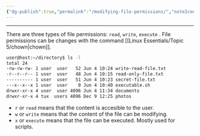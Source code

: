 ```yaml
---
{"dg-publish":true,"permalink":"/modifying-file-permissions/","noteIcon":"1"}
---
```


---
There are three types of file permissions: `read`, `write`, `execute` . File permissions can be changes with the command [[Linux Essentials/Topic 5/chown\|chown]].

```bash
user@host:~/directory$ ls -l
total 24
-rw-rw-rw- 1 user  user   52 Jun 4 10:24 write-read-file.txt
-r--r--r-- 1 user  user   48 Jun 4 10:15 read-only-file.txt
---------- 1 user  user   51 Jun 4 10:23 secret-file.txt
---x--x--x 1 user  user    0 Jun 4 10:40 executable.sh
drwxr-xr-x 4 user  user 4096 Jun 4 11:34 documents
drwxr-xr-x 4 tux  users 4096 Dec 9 12:25 photos
```

- `r` or `read` means that the content is accesible to the user.
- `w` or `write` means that the content of the file can be modifying.
- `x` or `execute` means that the file can be executed. Mostly used for scripts.
